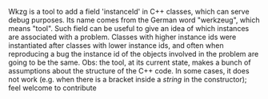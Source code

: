 Wkzg is a tool to add a field 'instanceId' in C++ classes, which can serve debug purposes. Its name comes from the German word "werkzeug", which means "tool".
Such field can be useful to give an idea of which instances are associated with a problem.
Classes with higher instance ids were instantiated after classes with lower instance ids, and often when reproducing a bug the instance id of the objects involved in the problem are going to be the same.
Obs: the tool, at its current state, makes a bunch of assumptions about the structure of the C++ code. In some cases, it does not work (e.g. when there is a bracket inside a *string* in the constructor); feel welcome to contribute
